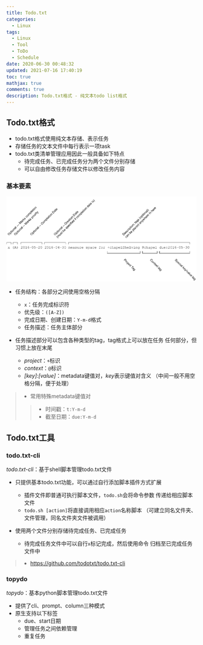 ```yaml
---
title: Todo.txt
categories:
  - Linux
tags:
  - Linux
  - Tool
  - ToDo
  - Schedule
date: 2020-06-30 00:48:32
updated: 2021-07-16 17:40:19
toc: true
mathjax: true
comments: true
description: Todo.txt格式 - 纯文本todo list格式
---
```


##	Todo.txt格式

-	todo.txt格式使用纯文本存储、表示任务
-	存储任务的文本文件中每行表示一项task
-	todo.txt类清单管理应用因此一般具备如下特点
	-	待完成任务、已完成任务分为两个文件分别存储
	-	可以自由修改任务存储文件以修改任务内容

###	基本要素

![todotxt_format_description](imgs/todotxt_format_description.png)


-	任务结构：各部分之间使用空格分隔
	-	`x`：任务完成标识符
	-	优先级：`([A-Z])`
	-	完成日期、创建日期：`Y-m-d`格式
	-	任务描述：任务主体部分

-	任务描述部分可以包含各种类型的tag，tag格式上可以放在任务
	任何部分，但习惯上放在末尾
	-	*project*：`+`标识
	-	*context*：`@`标识
	-	*[key]:[value]*：metadata键值对，*key*表示键值对含义
		（中间一般不用空格分隔，便于处理）

> - 常用特殊metadata键值对
> > -	时间戳：`t:Y-m-d`
> > -	截至日期：`due:Y-m-d`

##	Todo.txt工具

###	todo.txt-cli

*todo.txt-cli*：基于shell脚本管理todo.txt文件

-	只提供基本todo.txt功能，可以通过自行添加脚本插件方式扩展
	-	插件文件即普通可执行脚本文件，`todo.sh`会将命令参数
		传递给相应脚本文件
	-	`todo.sh [action]`将直接调用相应`action`名称脚本
		（可建立同名文件夹、文件管理，同名文件夹文件被调用）

-	使用两个文件分别存储待完成任务、已完成任务
	-	待完成任务文件中可以自行`x`标记完成，然后使用命令
		归档至已完成任务文件中

> - <https://github.com/todotxt/todo.txt-cli>

###	topydo

*topydo*：基本python脚本管理todo.txt文件

-	提供了cli、prompt、column三种模式
-	原生支持以下标签
	-	due、start日期
	-	管理任务之间依赖管理
	-	重复任务


